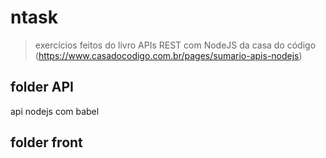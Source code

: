 # ntask

> exercícios feitos do livro APIs REST com NodeJS da casa do código (https://www.casadocodigo.com.br/pages/sumario-apis-nodejs)

## folder API

api nodejs com babel

## folder front

